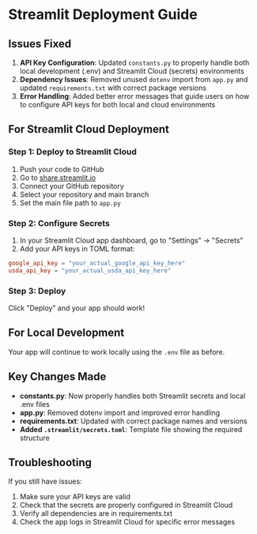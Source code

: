 # Streamlit Deployment Guide

## Issues Fixed

1. **API Key Configuration**: Updated `constants.py` to properly handle both local development (.env) and Streamlit Cloud (secrets) environments
2. **Dependency Issues**: Removed unused `dotenv` import from `app.py` and updated `requirements.txt` with correct package versions
3. **Error Handling**: Added better error messages that guide users on how to configure API keys for both local and cloud environments

## For Streamlit Cloud Deployment

### Step 1: Deploy to Streamlit Cloud
1. Push your code to GitHub
2. Go to [share.streamlit.io](https://share.streamlit.io)
3. Connect your GitHub repository
4. Select your repository and main branch
5. Set the main file path to `app.py`

### Step 2: Configure Secrets
1. In your Streamlit Cloud app dashboard, go to "Settings" → "Secrets"
2. Add your API keys in TOML format:
```toml
google_api_key = "your_actual_google_api_key_here"
usda_api_key = "your_actual_usda_api_key_here"
```

### Step 3: Deploy
Click "Deploy" and your app should work!

## For Local Development

Your app will continue to work locally using the `.env` file as before.

## Key Changes Made

- **constants.py**: Now properly handles both Streamlit secrets and local .env files
- **app.py**: Removed dotenv import and improved error handling
- **requirements.txt**: Updated with correct package names and versions
- **Added `.streamlit/secrets.toml`**: Template file showing the required structure

## Troubleshooting

If you still have issues:
1. Make sure your API keys are valid
2. Check that the secrets are properly configured in Streamlit Cloud
3. Verify all dependencies are in requirements.txt
4. Check the app logs in Streamlit Cloud for specific error messages